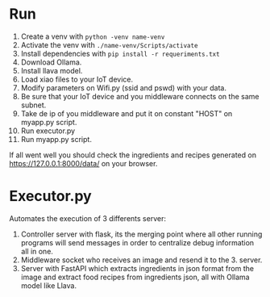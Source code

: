 # Run
1. Create a venv with ```python -venv name-venv```
2. Activate the venv with ```./name-venv/Scripts/activate```
3. Install dependencies with ```pip install -r requeriments.txt ```
4. Download Ollama.
5. Install llava model.
6. Load xiao files to your IoT device.
7. Modify parameters on Wifi.py (ssid and pswd) with your data.
8. Be sure that your IoT device and you middleware connects on the same subnet.
9. Take de ip of you middleware and put it on constant "HOST" on myapp.py script.
10. Run executor.py
11. Run myapp.py script.

If all went well you should check the ingredients and recipes generated on https://127.0.0.1:8000/data/ on your browser.

# Executor.py
Automates the execution of 3 differents server:
1. Controller server with flask, its the merging point where all other running programs will send messages in order to centralize debug information all in one.
2. Middleware socket who receives an image and resend it to the 3. server.
3. Server with FastAPI which extracts ingredients in json format from the image and extract food recipes from ingredients json, all with Ollama model like Llava.

